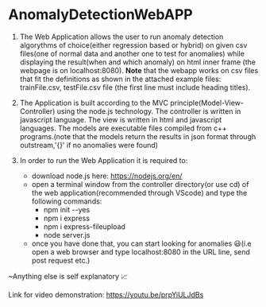 # AnomalyDetectionWebAPP

1. The Web Application allows the user to run anomaly detection algorythms of choice(either regression based or hybrid) on given csv files(one of normal data and another one to test for anomalies) while displaying the result(when and which anomaly) on html inner frame (the webpage is on localhost:8080).
**Note** that the webapp works on csv files that fit the definitions as shown in the attached example files: trainFile.csv, testFile.csv file (the first line must include heading titles).

2. The Application is built according to the MVC principle(Model-View-Controller) using the node.js technology.
The controller is written in javascript language.
The view is written in html and javascript languages.
The models are executable files compiled from c++ programs.(note that the models return the results in json format through outstream,'{}' if no anomalies were found)

3. In order to run the Web Application it is required to:
    - download node.js here: https://nodejs.org/en/
    - open a terminal window from the controller directory(or use cd) of the web application(recommended through VScode) and type the following commands:
      - npm init --yes
      - npm i express
      - npm i express-fileupload
      - node server.js 
    - once you have done that, you can start looking for anomalies 😃(i.e open a web browser and type localhost:8080 in the URL line, send post request etc.)

~Anything else is self explanatory 📈

Link for video demonstration: https://youtu.be/prpYiULJdBs
